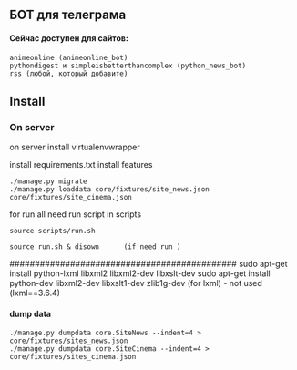 ## БОТ для телеграма

#### Сейчас доступен для сайтов:

    animeonline (animeonline_bot)
    pythondigest и simpleisbetterthancomplex (python_news_bot)
    rss (любой, который добавите)

## Install

### On server

on server install virtualenvwrapper


install requirements.txt
install features

    ./manage.py migrate
    ./manage.py loaddata core/fixtures/site_news.json core/fixtures/site_cinema.json

    
for run all need run script in scripts

    
    source scripts/run.sh
    
    source run.sh & disown      (if need run )

    

############################################# 
    sudo apt-get install python-lxml  libxml2  libxml2-dev libxslt-dev
    sudo apt-get install python-dev libxml2-dev libxslt1-dev zlib1g-dev
    (for lxml) - not used    (lxml==3.6.4)


#### dump data

    ./manage.py dumpdata core.SiteNews --indent=4 > core/fixtures/sites_news.json
    ./manage.py dumpdata core.SiteCinema --indent=4 > core/fixtures/sites_cinema.json
